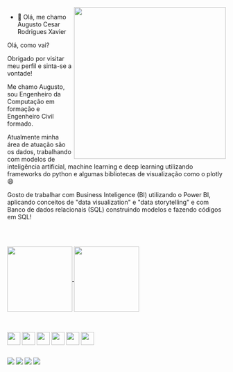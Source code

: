 <img align ="right" height = "350"  weight = "300" src="https://cdn.discordapp.com/attachments/959963128056148019/963861188146511953/ezgif-2-2c1d3e8957.gif">

- 👋 Olá, me chamo Augusto Cesar Rodrigues Xavier

Olá, como vai?

Obrigado por visitar meu perfil e sinta-se a vontade!

Me chamo Augusto, sou Engenheiro da Computação em formação e Engenheiro Civil formado.

Atualmente minha área de atuação são os dados, trabalhando com modelos de inteligência artificial, machine learning e deep learning utilizando frameworks do python e algumas bibliotecas de visualização como o plotly :smile:	

Gosto de trabalhar com Business Inteligence (BI) utilizando o Power BI, aplicando conceitos de "data visualization" e "data storytelling" e com Banco de dados relacionais (SQL) construindo modelos e fazendo códigos em SQL!

<br clear="left"/>

##

<a href="https://github.com/anuraghazra/github-readme-stats">
  <img align="center" img height = "150em" src="https://github-readme-stats.vercel.app/api?username=AugustoCRX&show_icons=true&theme=radical" />
</a>
<a href="https://github.com/anuraghazra/convoychat">
  <img align="center" img height = "150em" src="https://github-readme-stats.vercel.app/api/top-langs/?username=AugustoCRX&show_icons=true&theme=radical"/>
</a>

##


<div style = "display: inline_block"><br>
         <img align = "center" height = "30" weight = "20" img src="https://img.shields.io/badge/python-3670A0?style=for-the-badge&logo=python&logoColor=ffdd54" />
         <img align = "center" height = "30" weight = "20" img src="https://img.shields.io/badge/scikit--learn-%23F7931E.svg?style=for-the-badge&logo=scikit-learn&logoColor=white" />
         <img align = "center" height = "30" weight = "20" img src="https://img.shields.io/badge/Microsoft_Office-D83B01?style=for-the-badge&logo=microsoft-office&logoColor=white" />
         <img align = "center" height = "30" weight = "20" img src="https://img.shields.io/badge/numpy-%23013243.svg?style=for-the-badge&logo=numpy&logoColor=white" />
         <img align = "center" height = "30" weight = "20" img src="https://img.shields.io/badge/Oracle-F80000?style=for-the-badge&logo=oracle&logoColor=white" />
         <img align = "center" height = "30" weight = "20" img src="https://img.shields.io/badge/mysql-%2300f.svg?style=for-the-badge&logo=mysql&logoColor=white" />
 </div>
         
##

<div>
         <a href = "https://www.facebook.com/augusto.crx" target = "_blank"><img src = "https://img.shields.io/badge/Facebook-1877F2?style=for-the-badge&logo=facebook&logoColor=white" target = "_blank"></a>
         <a href = "https://www.linkedin.com/in/augustocrx/" target = "_blank"><img src = "https://img.shields.io/badge/LinkedIn-0077B5?style=for-the-badge&logo=linkedin&logoColor=white" target = "_blank"></a>
         <a href = "https://discord.com/users/253485227945623552" target = "_blank"><img src = "https://img.shields.io/badge/Discord-7289DA?style=for-the-badge&logo=discord&logoColor=white" target = "_blank"></a>
          <a href = "mailto:augusto.cesar.rodrigues@gmail.com" target = "_blank"><img src = "https://img.shields.io/badge/Gmail-D14836?style=for-the-badge&logo=gmail&logoColor=white" target = "_blank"></a>
        
         
        
    



